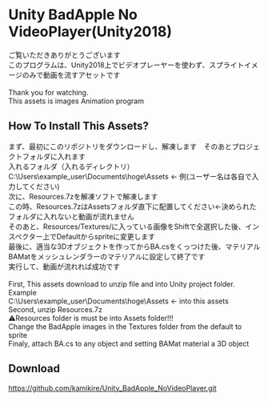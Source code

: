 #  Unity BadApple No VideoPlayer(Unity2018)
ご覧いただきありがとうございます<br>
このプログラムは、Unity2018上でビデオプレーヤーを使わず、スプライトイメージのみで動画を流すアセットです<br>
<br>
Thank you for watching.<br>
This assets is images Animation program<br>
## How To Install This Assets?<br>
まず、最初にこのリポジトリをダウンロードし、解凍します　そのあとプロジェクトフォルダに入れます<br>
入れるフォルダ（入れるディレクトリ）<br>
C:\Users\example_user\Documents\hoge\Assets ← 例(ユーザー名は各自で入力してください)<br>
次に、Resources.7zを解凍ソフトで解凍します<br>
この時、Resources.7zはAssetsフォルダ直下に配置してください←決められたフォルダに入れないと動画が流れません<br>
そのあと、Resources/Textures/に入っている画像をShiftで全選択した後、インスペクター上でDefaultからspriteに変更します<br>
最後に、適当な3Dオブジェクトを作ってからBA.csをくっつけた後、マテリアルBAMatをメッシュレンダラーのマテリアルに設定して終了です<br>
実行して、動画が流れれば成功です<br>
<br>
First, This assets download to unzip file and into Unity project folder.<br>
Example<br>
C:\Users\example_user\Documents\hoge\Assets ← into this assets<br>
Second, unzip Resources.7z<br>
⚠Resources folder is must be into Assets folder!!!<br>
Change the BadApple images in the Textures folder from the default to sprite<br>
Finaly, attach BA.cs to any object and setting BAMat material a 3D object<br>
## Download<br>
https://github.com/kamikire/Unity_BadApple_NoVideoPlayer.git

